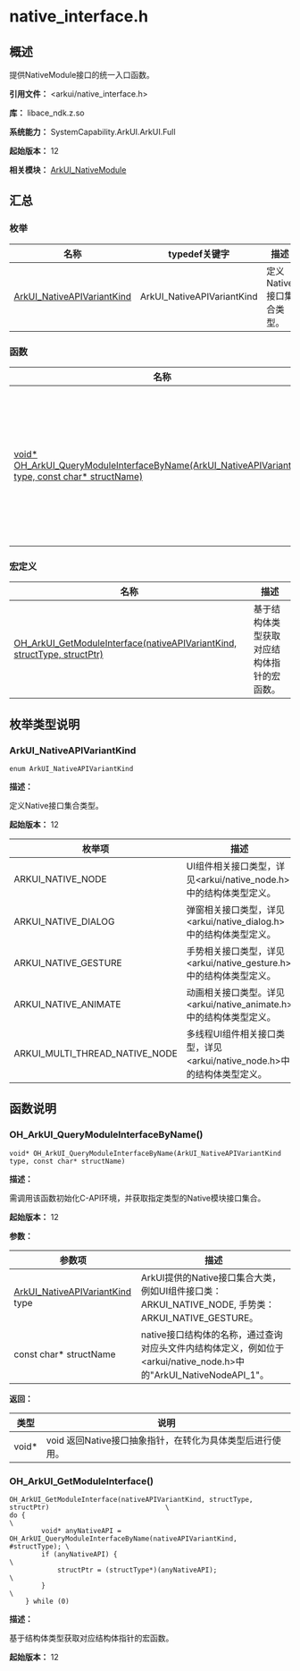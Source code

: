 # native_interface.h
<!--Kit: ArkUI-->
<!--Subsystem: ArkUI-->
<!--Owner: @xiang-shouxing-->
<!--Designer: @xiang-shouxing-->
<!--Tester: @sally__-->
<!--Adviser: @HelloCrease-->

## 概述

提供NativeModule接口的统一入口函数。

**引用文件：** <arkui/native_interface.h>

**库：** libace_ndk.z.so

**系统能力：** SystemCapability.ArkUI.ArkUI.Full

**起始版本：** 12

**相关模块：** [ArkUI_NativeModule](capi-arkui-nativemodule.md)

## 汇总

### 枚举

| 名称 | typedef关键字 | 描述 |
| -- | -- | -- |
| [ArkUI_NativeAPIVariantKind](#arkui_nativeapivariantkind) | ArkUI_NativeAPIVariantKind | 定义Native接口集合类型。 |

### 函数

| 名称  | 描述   |
|--------------|-----------|
| [void* OH_ArkUI_QueryModuleInterfaceByName(ArkUI_NativeAPIVariantKind type, const char* structName)](#oh_arkui_querymoduleinterfacebyname)        | 需调用该函数初始化C-API环境，并获取指定类型的Native模块接口集合。 |

### 宏定义

| 名称  | 描述   |
|--------------|-----------|
| [OH_ArkUI_GetModuleInterface(nativeAPIVariantKind, structType, structPtr)](#oh_arkui_getmoduleinterface)      | 基于结构体类型获取对应结构体指针的宏函数。 |

## 枚举类型说明

### ArkUI_NativeAPIVariantKind

```
enum ArkUI_NativeAPIVariantKind
```

**描述：**


定义Native接口集合类型。

**起始版本：** 12

| 枚举项 | 描述 |
| -- | -- |
| ARKUI_NATIVE_NODE | UI组件相关接口类型，详见<arkui/native_node.h>中的结构体类型定义。 |
| ARKUI_NATIVE_DIALOG | 弹窗相关接口类型，详见<arkui/native_dialog.h>中的结构体类型定义。 |
| ARKUI_NATIVE_GESTURE | 手势相关接口类型，详见<arkui/native_gesture.h>中的结构体类型定义。 |
| ARKUI_NATIVE_ANIMATE | 动画相关接口类型。详见<arkui/native_animate.h>中的结构体类型定义。 |
| ARKUI_MULTI_THREAD_NATIVE_NODE | 多线程UI组件相关接口类型，详见<arkui/native_node.h>中的结构体类型定义。 |


## 函数说明

### OH_ArkUI_QueryModuleInterfaceByName()

```
void* OH_ArkUI_QueryModuleInterfaceByName(ArkUI_NativeAPIVariantKind type, const char* structName)
```

**描述：**


需调用该函数初始化C-API环境，并获取指定类型的Native模块接口集合。

**起始版本：** 12


**参数：**

| 参数项 | 描述 |
| -- | -- |
| [ArkUI_NativeAPIVariantKind](capi-native-interface-h.md#arkui_nativeapivariantkind) type | ArkUI提供的Native接口集合大类，例如UI组件接口类：ARKUI_NATIVE_NODE, 手势类：ARKUI_NATIVE_GESTURE。 |
| const char* structName | native接口结构体的名称，通过查询对应头文件内结构体定义，例如位于<arkui/native_node.h>中的"ArkUI_NativeNodeAPI_1"。 |

**返回：**

| 类型 | 说明 |
| -- | -- |
| void* | void 返回Native接口抽象指针，在转化为具体类型后进行使用。 |

### OH_ArkUI_GetModuleInterface()

```
OH_ArkUI_GetModuleInterface(nativeAPIVariantKind, structType, structPtr)                             \
do {                                                                                                 \
        void* anyNativeAPI = OH_ArkUI_QueryModuleInterfaceByName(nativeAPIVariantKind, #structType); \
        if (anyNativeAPI) {                                                                          \
            structPtr = (structType*)(anyNativeAPI);                                                 \
        }                                                                                            \
    } while (0)                                                                      
```

**描述：**


基于结构体类型获取对应结构体指针的宏函数。

**起始版本：** 12


